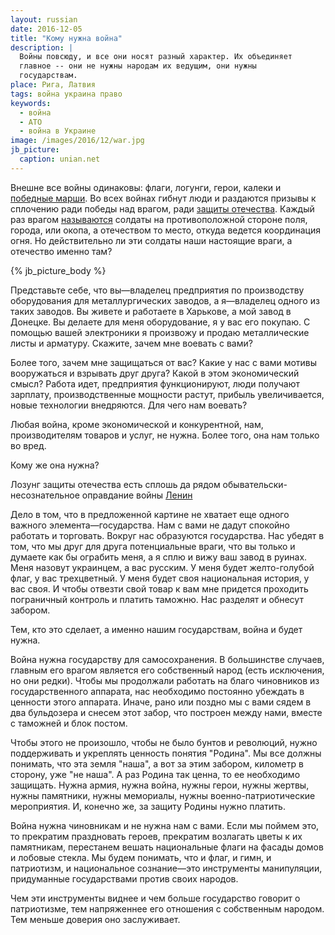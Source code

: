 ```yaml
---
layout: russian
date: 2016-12-05
title: "Кому нужна война"
description: |
  Войны повсюду, и все они носят разный характер. Их объединяет
  главное -- они не нужны народам их ведущим, они нужны
  государствам.
place: Рига, Латвия
tags: война украина право
keywords:
  - война
  - АТО
  - война в Украине
image: /images/2016/12/war.jpg
jb_picture:
  caption: unian.net
---
```


Внешне все войны одинаковы: флаги, логунги, герои, калеки и
[победные марши](http://kremlin.ru/events/president/news/51888).
Во всех войнах гибнут люди и раздаются призывы к сплочению ради победы над
врагом, ради
[защиты отечества](http://www.unian.net/politics/954789-poroshenko-ukraina-doljna-gotovitsya-k-jizni-v-usloviyah-postoyannoy-vneshney-agressii.html).
Каждый раз врагом [называются](http://www.bbc.com/russian/news-37172798) солдаты
на противоположной стороне поля, города, или окопа, а отечеством то место,
откуда ведется координация огня. Но действительно ли эти солдаты
наши настоящие враги, а отечество именно там?

<!--more-->

{% jb_picture_body %}

Представьте себе, что вы&mdash;владелец предприятия по производству оборудования
для металлургических заводов, а я&mdash;владелец одного из таких заводов. Вы живете
и работаете в Харькове, а мой завод в Донецке. Вы делаете для меня оборудование,
я у вас его покупаю. С помощью вашей электроники я произвожу и продаю
металлические листы и арматуру. Скажите, зачем мне воевать с вами?

Более того, зачем мне защищаться от вас? Какие у нас с вами мотивы вооружаться
и взрывать друг друга? Какой в этом экономический смысл? Работа идет, предприятия
функционируют, люди получают зарплату, производственные мощности растут,
прибыль увеличивается, новые технологии внедряются. Для чего нам воевать?

Любая война, кроме экономической и конкурентной, нам,
производителям товаров и услуг, не нужна. Более того, она нам только во вред.

Кому же она нужна?

<aside class="quote">
Лозунг защиты отечества есть сплошь да рядом обывательски-несознательное оправдание войны
<span><a href="http://leninism.su/works/69-tom-30/1988-o-karikature-na-marksizm-i-ob-limperialisticheskom-ekonomizmer.html">Ленин</a></span>
</aside>

Дело в том, что в предложенной картине не хватает еще одного важного
элемента&mdash;государства. Нам с вами не дадут спокойно работать и торговать. Вокруг
нас образуются государства. Нас убедят в том, что мы друг для друга потенциальные
враги, что вы только и думаете как бы ограбить меня, а я сплю и вижу ваш завод
в руинах. Меня назовут украинцем, а вас русским. У меня будет желто-голубой
флаг, у вас трехцветный. У меня будет своя национальная история, у вас своя.
И чтобы отвезти свой товар к вам мне придется проходить пограничный контроль
и платить таможню. Нас разделят и обнесут забором.

Тем, кто это сделает, а именно нашим государствам, война и будет нужна.

Война нужна государству для самосохранения. В большинстве случаев,
главным его врагом является его собственный народ (есть исключения,
но они редки). Чтобы мы продолжали работать на благо чиновников из
государственного аппарата, нас необходимо постоянно убеждать в ценности этого
аппарата. Иначе, рано или поздно мы с вами сядем в два бульдозера и снесем
этот забор, что построен между нами, вместе с таможней и блок постом.

Чтобы этого не произошло, чтобы не было бунтов и революций, нужно поддерживать
и укреплять ценность понятия "Родина". Мы все должны понимать, что эта земля
"наша", а вот за этим забором, километр в сторону, уже "не наша". А раз
Родина так ценна, то ее необходимо защищать. Нужна армия, нужна война, нужны
герои, нужны жертвы, нужны памятники, нужны мемориалы, нужны
военно-патриотические мероприятия. И, конечно же, за защиту Родины нужно платить.

Война нужна чиновникам и не нужна нам с вами. Если мы поймем это, то прекратим
праздновать героев, прекратим возлагать цветы к их памятникам, перестанем
вешать национальные флаги на фасады домов и лобовые стекла. Мы будем понимать, что и
флаг, и гимн, и патриотизм, и национальное сознание&mdash;это инструменты
манипуляции, придуманные государствами против своих народов.

Чем эти инструменты виднее и чем больше государство говорит о патриотизме, тем
напряженнее его отношения с собственным народом. Тем меньше доверия оно
заслуживает.

